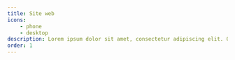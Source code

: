 ```yaml
---
title: Site web
icons:
    - phone
    - desktop
description: Lorem ipsum dolor sit amet, consectetur adipiscing elit. Quisque porttitor lectus ac tellus tincidunt ullamcorper. Quisque sit amet sapien posuere.
order: 1
---
```

